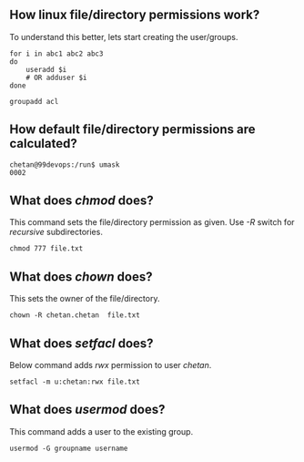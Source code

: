 ## How linux file/directory permissions work?
To understand this better, lets start creating the user/groups.
```
for i in abc1 abc2 abc3
do
	useradd $i
	# OR adduser $i
done

groupadd acl
```

## How default file/directory permissions are calculated?
```
chetan@99devops:/run$ umask
0002
```
## What does *chmod* does?
This command sets the file/directory permission as given. Use *-R* switch for *recursive* subdirectories.
```
chmod 777 file.txt
```

## What does *chown* does?
This sets the owner of the file/directory.
```
chown -R chetan.chetan  file.txt
```

## What does *setfacl* does?
Below command adds *rwx* permission to user *chetan*.
```
setfacl -m u:chetan:rwx file.txt
```

## What does *usermod* does?
This command adds a user to the existing group.  
```
usermod -G groupname username
```
